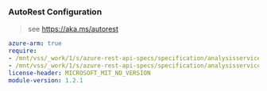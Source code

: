 ### AutoRest Configuration

> see https://aka.ms/autorest

``` yaml
azure-arm: true
require:
- /mnt/vss/_work/1/s/azure-rest-api-specs/specification/analysisservices/resource-manager/readme.md
- /mnt/vss/_work/1/s/azure-rest-api-specs/specification/analysisservices/resource-manager/readme.go.md
license-header: MICROSOFT_MIT_NO_VERSION
module-version: 1.2.1
```